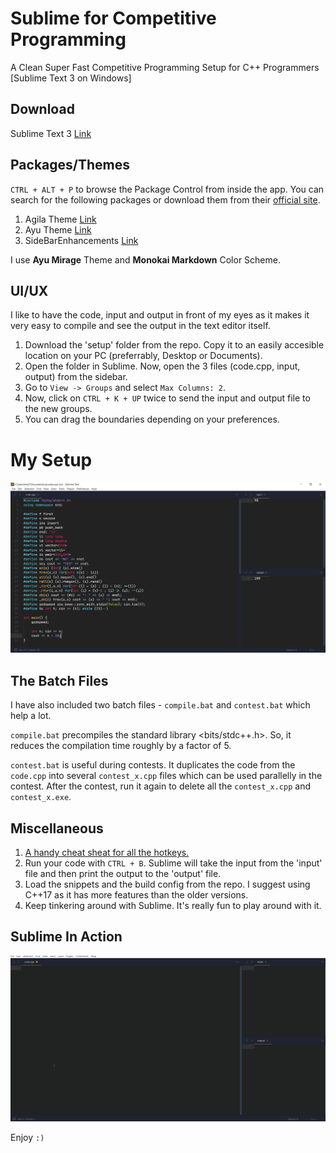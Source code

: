 # Sublime for Competitive Programming
A Clean Super Fast Competitive Programming Setup for C++ Programmers [Sublime Text 3 on Windows]

## Download
Sublime Text 3 [Link](https://www.sublimetext.com/3 "Download Link")

## Packages/Themes
`CTRL + ALT + P` to browse the Package Control from inside the app. You can search for the following packages or download them from their [official site](https://packagecontrol.io/).

1. Agila Theme [Link](https://packagecontrol.io/packages/Agila%20Theme "Download Link")
2. Ayu Theme [Link](https://packagecontrol.io/packages/ayu "Download Link")
3. SideBarEnhancements [Link](https://packagecontrol.io/packages/SideBarEnhancements "Download Link")

I use **Ayu Mirage** Theme and **Monokai Markdown** Color Scheme. 

## UI/UX
I like to have the code, input and output in front of my eyes as it makes it very easy to compile and see the output in the text editor itself.

1. Download the 'setup' folder from the repo. Copy it to an easily accesible location on your PC (preferrably, Desktop or Documents).
2. Open the folder in Sublime. Now, open the 3 files (code.cpp, input, output) from the sidebar.
3. Go to `View -> Groups` and select `Max Columns: 2`. 
4. Now, click on `CTRL + K + UP` twice to send the input and output file to the new groups.
5. You can drag the boundaries depending on your preferences.

# My Setup
![Screenshot](/src/screenshot.png?raw=true "My Setup")

## The Batch Files
I have also included two batch files - `compile.bat` and `contest.bat` which help a lot.

`compile.bat` precompiles the standard library <bits/stdc++.h>. So, it reduces the compilation time roughly by a factor of 5.

`contest.bat` is useful during contests. It duplicates the code from the `code.cpp` into several `contest_x.cpp` files which can be used parallelly in the contest. After the contest, run it again to delete all the `contest_x.cpp` and `contest_x.exe`.

## Miscellaneous
1. [A handy cheat sheat for all the hotkeys.](https://www.shortcutfoo.com/app/dojos/sublime-text-3-win/cheatsheet "Must Learn")
2. Run your code with `CTRL + B`. Sublime will take the input from the 'input' file and then print the output to the 'output' file.
3. Load the snippets and the build config from the repo. I suggest using C++17 as it has more features than the older versions.
3. Keep tinkering around with Sublime. It's really fun to play around with it.

## Sublime In Action
![SPEEEED!](/src/animation.gif "Sample Code")

Enjoy `:)`
